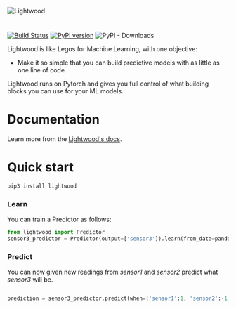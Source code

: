 
![Lightwood](https://mindsdb.github.io/lightwood/assets/logo.png)
#

[![Build Status](https://travis-ci.org/mindsdb/lightwood.svg?branch=master)](https://travis-ci.org/mindsdb/lightwood)
[![PyPI version](https://badge.fury.io/py/lightwood.svg)](https://badge.fury.io/py/lightwood)
![PyPI - Downloads](https://img.shields.io/pypi/dm/lightwood)

Lightwood is like Legos for Machine Learning, with one objective:

- Make it so simple that you can build predictive models with as little as one line of code.

Lightwood runs on Pytorch and gives you full control of what building blocks you can use for your ML models.

# Documentation
Learn more  from the [Lightwood's docs](https://mindsdb.github.io/lightwood/API/).  

# Quick start
```python
pip3 install lightwood
```

### Learn

You can train a Predictor as follows:

```python
from lightwood import Predictor
sensor3_predictor = Predictor(output=['sensor3']).learn(from_data=pandas.read_csv('sensor_data.csv'))

```

### Predict

You can now given new readings from *sensor1* and *sensor2* predict what *sensor3* will be.

```python

prediction = sensor3_predictor.predict(when={'sensor1':1, 'sensor2':-1})

```
